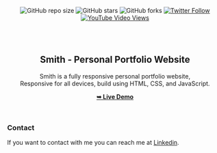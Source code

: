 <div align="center">
  
  ![GitHub repo size](https://img.shields.io/github/repo-size/webdev-siddharth/portfolio)
  ![GitHub stars](https://img.shields.io/github/stars/codewithsadee/smith-portfolio?style=social)
  ![GitHub forks](https://img.shields.io/github/forks/codewithsadee/smith-portfolio?style=social)
[![Twitter Follow](https://img.shields.io/twitter/follow/codewithsadee_?style=social)](https://twitter.com/intent/follow?screen_name=codewithsadee_)
  [![YouTube Video Views](https://img.shields.io/youtube/views/BbCLWdF3Bnc?style=social)](https://youtu.be/BbCLWdF3Bnc)

  <br />
  <br />

  <h2 align="center">Smith - Personal Portfolio Website</h2>

  Smith is a fully responsive personal portfolio website, <br />Responsive for all devices, build using HTML, CSS, and JavaScript.

  <a href="https://webdev-siddharth.github.io/portfolio/"><strong>➥ Live Demo</strong></a>

</div>

<br />

### Contact

If you want to contact with me you can reach me at [Linkedin](https://www.linkedin.com/in/mrsiddharthvishwakarma).


